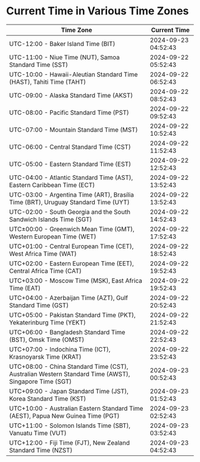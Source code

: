 # Current Time in Various Time Zones

| Time Zone | Current Time |
|-----------|--------------|
| UTC-12:00 - Baker Island Time (BIT) | 2024-09-23 04:52:43 |
| UTC-11:00 - Niue Time (NUT), Samoa Standard Time (SST) | 2024-09-22 05:52:43 |
| UTC-10:00 - Hawaii-Aleutian Standard Time (HAST), Tahiti Time (TAHT) | 2024-09-22 06:52:43 |
| UTC-09:00 - Alaska Standard Time (AKST) | 2024-09-22 08:52:43 |
| UTC-08:00 - Pacific Standard Time (PST) | 2024-09-22 09:52:43 |
| UTC-07:00 - Mountain Standard Time (MST) | 2024-09-22 10:52:43 |
| UTC-06:00 - Central Standard Time (CST) | 2024-09-22 11:52:43 |
| UTC-05:00 - Eastern Standard Time (EST) | 2024-09-22 12:52:43 |
| UTC-04:00 - Atlantic Standard Time (AST), Eastern Caribbean Time (ECT) | 2024-09-22 13:52:43 |
| UTC-03:00 - Argentina Time (ART), Brasília Time (BRT), Uruguay Standard Time (UYT) | 2024-09-22 13:52:43 |
| UTC-02:00 - South Georgia and the South Sandwich Islands Time (SGT) | 2024-09-22 14:52:43 |
| UTC±00:00 - Greenwich Mean Time (GMT), Western European Time (WET) | 2024-09-22 17:52:43 |
| UTC+01:00 - Central European Time (CET), West Africa Time (WAT) | 2024-09-22 18:52:43 |
| UTC+02:00 - Eastern European Time (EET), Central Africa Time (CAT) | 2024-09-22 19:52:43 |
| UTC+03:00 - Moscow Time (MSK), East Africa Time (EAT) | 2024-09-22 19:52:43 |
| UTC+04:00 - Azerbaijan Time (AZT), Gulf Standard Time (GST) | 2024-09-22 20:52:43 |
| UTC+05:00 - Pakistan Standard Time (PKT), Yekaterinburg Time (YEKT) | 2024-09-22 21:52:43 |
| UTC+06:00 - Bangladesh Standard Time (BST), Omsk Time (OMST) | 2024-09-22 22:52:43 |
| UTC+07:00 - Indochina Time (ICT), Krasnoyarsk Time (KRAT) | 2024-09-22 23:52:43 |
| UTC+08:00 - China Standard Time (CST), Australian Western Standard Time (AWST), Singapore Time (SGT) | 2024-09-23 00:52:43 |
| UTC+09:00 - Japan Standard Time (JST), Korea Standard Time (KST) | 2024-09-23 01:52:43 |
| UTC+10:00 - Australian Eastern Standard Time (AEST), Papua New Guinea Time (PGT) | 2024-09-23 02:52:43 |
| UTC+11:00 - Solomon Islands Time (SBT), Vanuatu Time (VUT) | 2024-09-23 03:52:43 |
| UTC+12:00 - Fiji Time (FJT), New Zealand Standard Time (NZST) | 2024-09-23 04:52:43 |
